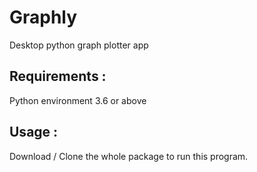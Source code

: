 # Graphly
Desktop python graph plotter app


## Requirements :
  Python environment 3.6 or above
  
## Usage :
   Download / Clone the whole package to run this program.

